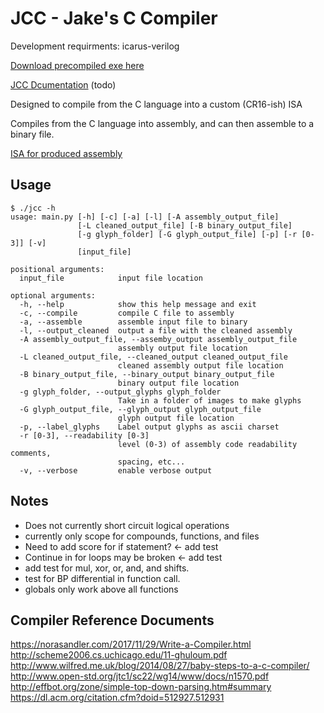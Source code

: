 # JCC - Jake's C Compiler

Development requirments: icarus-verilog

[Download precompiled exe here](https://github.com/jkub6/jcc/releases)

[JCC Dcumentation](https://jkub6.github.io/jcc) (todo)

Designed to compile from the C language into a custom (CR16-ish) ISA

Compiles from the C language into assembly, and can then assemble to a binary file.

[ISA for produced assembly](https://utah.instructure.com/files/92486303/download?download_frd=1)

## Usage

```console
$ ./jcc -h
usage: main.py [-h] [-c] [-a] [-l] [-A assembly_output_file]
               [-L cleaned_output_file] [-B binary_output_file]
               [-g glyph_folder] [-G glyph_output_file] [-p] [-r [0-3]] [-v]
               [input_file]

positional arguments:
  input_file            input file location

optional arguments:
  -h, --help            show this help message and exit
  -c, --compile         compile C file to assembly
  -a, --assemble        assemble input file to binary
  -l, --output_cleaned  output a file with the cleaned assembly
  -A assembly_output_file, --assemby_output assembly_output_file
                        assembly output file location
  -L cleaned_output_file, --cleaned_output cleaned_output_file
                        cleaned assembly output file location
  -B binary_output_file, --binary_output binary_output_file
                        binary output file location
  -g glyph_folder, --output_glyphs glyph_folder
                        Take in a folder of images to make glyphs
  -G glyph_output_file, --glyph_output glyph_output_file
                        glyph output file location
  -p, --label_glyphs    Label output glyphs as ascii charset
  -r [0-3], --readability [0-3]
                        level (0-3) of assembly code readability comments,
                        spacing, etc...
  -v, --verbose         enable verbose output
```

## Notes

* Does not currently short circuit logical operations
* currently only scope for compounds, functions, and files
* Need to add score for if statement? <- add test
* Continue in for loops may be broken <- add test
* add test for mul, xor, or, and, and shifts.
* test for BP differential in function call.
* globals only work above all functions

## Compiler Reference Documents

<https://norasandler.com/2017/11/29/Write-a-Compiler.html>  
<http://scheme2006.cs.uchicago.edu/11-ghuloum.pdf>  
<http://www.wilfred.me.uk/blog/2014/08/27/baby-steps-to-a-c-compiler/>  
<http://www.open-std.org/jtc1/sc22/wg14/www/docs/n1570.pdf>  
<http://effbot.org/zone/simple-top-down-parsing.htm#summary>  
<https://dl.acm.org/citation.cfm?doid=512927.512931>
